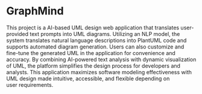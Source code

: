 # GraphMind
This project is a AI-based UML design web application that translates user-provided text prompts into UML diagrams. Utilizing an NLP model, the system translates natural language descriptions into PlantUML code and supports automated diagram generation. Users can also customize and fine-tune the generated UML in the application for convenience and accuracy. By combining AI-powered text analysis with dynamic visualization of UML, the platform simplifies the design process for developers and analysts. This application maximizes software modeling effectiveness with UML design made intuitive, accessible, and flexible depending on user requirements.
